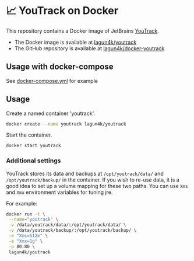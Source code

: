 # 📈 YouTrack on Docker
	
This repository contains a Docker image of JetBrains [YouTrack](http://www.jetbrains.com/youtrack).

* The Docker image is available at [lagun4k/youtrack](https://registry.hub.docker.com/u/lagun4ik/youtrack)
* The GitHub repository is available at [lagun4k/docker-youtrack](https://github.com/lagun4ik/docker-youtrackr)

## Usage with docker-compose

See [docker-compose.yml](https://github.com/lagun4ik/docker-youtrack/blob/master/docker-compose.yml) for example

## Usage

Create a named container 'youtrack'.

```bash
docker create --name youtrack lagun4k/youtrack
```

Start the container.

```bash
docker start youtrack
```

### Additional settings

YouTrack stores its data and backups at ```/opt/youtrack/data/``` and ```/opt/youtrack/backup/``` in the container.
If you wish to re-use data, it is a good idea to set up a volume mapping for these two paths. 
You can use `Xms` and `Xmx` environment variables for tuning jre.

For example:

```bash
docker run -t \
 --name="youtrack" \
 -v /data/youtrack/data/:/opt/youtrack/data/ \
 -v /data/youtrack/backup/:/opt/youtrack/backup/ \
 -e "Xms=512m" \
 -e "Xmx=1g" \
 -p 80:80 \
 lagun4k/youtrack
```